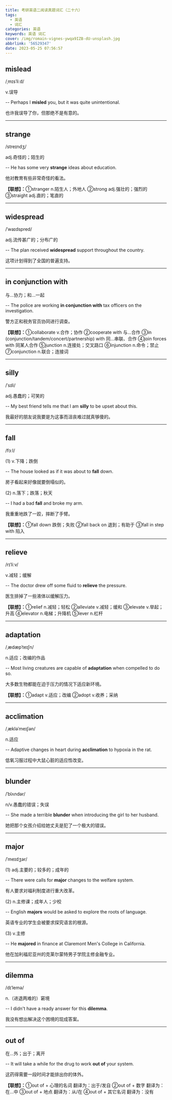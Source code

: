 ```yaml
---
title: 考研英语二阅读真题词汇（二十六）
tags:
  - 英语
  - 词汇
categories: 英语
keywords: 英语 词汇
cover: /img/romain-vignes-ywqa9IZB-dU-unsplash.jpg
abbrlink: '56529347'
date: 2023-05-25 07:56:57
---
```

<div class="text">
  <div class="text1"><h2>mislead</h2></div>
  <div class="text2">/ˌmɪsˈliːd/</div>
</div>

v.误导

-- Perhaps I <b>misled</b> you, but it was quite unintentional. 

也许我误导了你，但那绝不是有意的。

---

<div class="text">
  <div class="text1"><h2>strange</h2></div>
  <div class="text2">/streɪndʒ/</div>
</div>

adj.奇怪的；陌生的

-- He has some very <b>strange</b> ideas about education. 

他对教育有些非常奇怪的看法。

<b>【联想】：</b>①stranger n.陌生人；外地人 ②strong adj.强壮的；强烈的 ③straight adj.直的；笔直的

---

<div class="text">
  <div class="text1"><h2>widespread</h2></div>
  <div class="text2">/ˈwaɪdspred/</div>
</div>

adj.流传甚广的；分布广的

-- The plan received <b>widespread</b> support throughout the country. 

这项计划得到了全国的普遍支持。

---

<h2>in conjunction with</h2>

与...协力；和...一起

-- The police are working <b>in conjunction with</b> tax officers on the investigation. 

警方正和税务官员协同进行调查。

<b>【联想】：</b>①collaborate v.合作；协作 ②cooperate with 与...合作 ③in (conjunction/tandem/concert/partnership) with 同...串联、合作 ④join forces with 同某人合作 ⑤junction n.连接处；交叉路口 ⑥injunction n.命令；禁止 ⑦conjunction n.联合；连接词

---

<div class="text">
  <div class="text1"><h2>silly</h2></div>
  <div class="text2">/ˈsɪli/</div>
</div>

adj.愚蠢的；可笑的

-- My best friend tells me that I am <b>silly</b> to be upset about this.

我最好的朋友说我要是为这事而沮丧难过就真够傻的。

---

<div class="text">
  <div class="text1"><h2>fall</h2></div>
  <div class="text2">/fɔːl/</div>
</div>

(1) v.下降；跌倒

-- The house looked as if it was about to <b>fall</b> down.

房子看起来好像就要倒塌似的。

(2) n.落下；跌落；秋天

-- I had a bad <b>fall</b> and broke my arm.

我重重地跌了一跤，摔断了手臂。

<b>【联想】：</b>①fall down 跌倒；失败 ②fall back on 退到；有助于 ③fall in step with 陷入

---

<div class="text">
  <div class="text1"><h2>relieve</h2></div>
  <div class="text2">/rɪˈliːv/</div>
</div>

v.减轻；缓解

-- The doctor drew off some fluid to <b>relieve</b> the pressure. 

医生排掉了一些液体以缓解压力。

<b>【联想】：</b>①relief n.减轻；轻松 ②alleviate v.减轻；缓和 ③elevate v.举起；升高 ④elevator n.电梯；升降机 ⑤lever n.杠杆

---

<div class="text">
  <div class="text1"><h2>adaptation</h2></div>
  <div class="text2">/ˌædæpˈteɪʃn/</div>
</div>

n.适应；改编的作品

-- Most living creatures are capable of <b>adaptation</b> when compelled to do so. 

大多数生物都能在迫于压力的情况下适应新环境。

<b>【联想】：</b>①adapt v.适应；改编 ②adopt v.收养；采纳

---

<div class="text">
  <div class="text1"><h2>acclimation</h2></div>
  <div class="text2">/ˌækləˈmeɪʃən/</div>
</div>

n.适应

-- Adaptive changes in heart during <b>acclimation</b> to hypoxia in the rat.

低氧习服过程中大鼠心脏的适应性改变。

---

<div class="text">
  <div class="text1"><h2>blunder</h2></div>
  <div class="text2">/ˈblʌndər/</div>
</div>

n/v.愚蠢的错误；失误

-- She made a terrible <b>blunder</b> when introducing the girl to her husband. 

她把那个女孩介绍给她丈夫是犯了一个极大的错误。

---

<div class="text">
  <div class="text1"><h2>major</h2></div>
  <div class="text2">/ˈmeɪdʒər/</div>
</div>

(1) adj.主要的；较多的；成年的

-- There were calls for <b>major</b> changes to the welfare system.

有人要求对福利制度进行重大改革。

(2) n.主修课；成年人；少校

-- English <b>majors</b> would be asked to explore the roots of language.

英语专业的学生会被要求探究语言的根源。

(3) v.主修

-- He <b>majored</b> in finance at Claremont Men's College in California.

他在加利福尼亚州的克莱尔蒙特男子学院主修金融专业。

---

<div class="text">
  <div class="text1"><h2>dilemma</h2></div>
  <div class="text2">/dɪˈlemə/</div>
</div>

n.（进退两难的）窘境

-- I didn't have a ready answer for this <b>dilemma</b>.

我没有想出解决这个困境的现成答案。

---

<h2>out of</h2>

在...外；出于；离开

-- It will take a while for the drug to work <b>out of</b> your system. 

这药得需要一段时间才能排出你的体外。

<b>【联想】：</b>①out of + 心理的名词 翻译为：出于/发自 ②out of + 数字 翻译为：在...中 ③out of + 地点 翻译为：从/在 ④out of + 其它名词 翻译为：没有